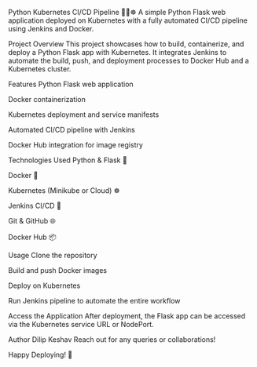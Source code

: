 Python Kubernetes CI/CD Pipeline 🚀🐳☸️
A simple Python Flask web application deployed on Kubernetes with a fully automated CI/CD pipeline using Jenkins and Docker.

Project Overview
This project showcases how to build, containerize, and deploy a Python Flask app with Kubernetes. It integrates Jenkins to automate the build, push, and deployment processes to Docker Hub and a Kubernetes cluster.

Features
Python Flask web application

Docker containerization

Kubernetes deployment and service manifests

Automated CI/CD pipeline with Jenkins

Docker Hub integration for image registry

Technologies Used
Python & Flask 🐍

Docker 🐳

Kubernetes (Minikube or Cloud) ☸️

Jenkins CI/CD 🔧

Git & GitHub 🌐

Docker Hub 📦

Usage
Clone the repository

Build and push Docker images

Deploy on Kubernetes

Run Jenkins pipeline to automate the entire workflow

Access the Application
After deployment, the Flask app can be accessed via the Kubernetes service URL or NodePort.

Author
Dilip Keshav
Reach out for any queries or collaborations!

Happy Deploying! 🎉
